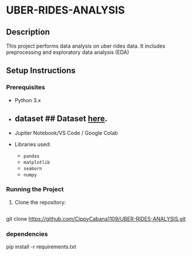 ﻿# UBER-RIDES-ANALYSIS

## Description
This project performs data analysis on uber rides data. It includes preprocessing and  exploratory data analysis (EDA)

## Setup Instructions
### Prerequisites
- Python 3.x
- ## dataset ## Dataset [here](UberDataset.csv).

- Jupiter Notebook/VS Code / Google Colab
- Libraries used:
  - `pandas`
  - `matplotlib`
  - `seaborn`
  - `numpy`

### Running the Project
1. Clone the repository:
   ```bash
  git clone https://github.com/CippyCabana1109/UBER-RIDES-ANALYSIS.git
### dependencies
pip install -r requirements.txt


